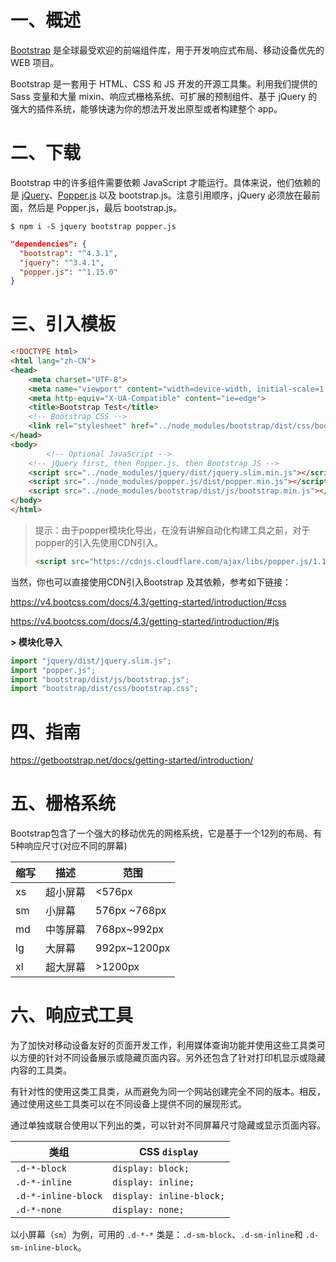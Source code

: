 # 一、概述

[Bootstrap](<https://getbootstrap.net/>) 是全球最受欢迎的前端组件库，用于开发响应式布局、移动设备优先的 WEB 项目。

Bootstrap 是一套用于 HTML、CSS 和 JS 开发的开源工具集。利用我们提供的 Sass 变量和大量 mixin、响应式栅格系统、可扩展的预制组件、基于 jQuery 的强大的插件系统，能够快速为你的想法开发出原型或者构建整个 app。

# 二、下载

Bootstrap 中的许多组件需要依赖 JavaScript 才能运行。具体来说，他们依赖的是 [jQuery](https://jquery.com/)、[Popper.js](https://popper.js.org/) 以及 bootstrap.js。注意引用顺序，jQuery 必须放在最前面，然后是 Popper.js，最后 bootstrap.js。

```shell
$ npm i -S jquery bootstrap popper.js
```

```json
"dependencies": {
  "bootstrap": "^4.3.1",
  "jquery": "^3.4.1",
  "popper.js": "^1.15.0"
}
```

# 三、引入模板

```html
<!DOCTYPE html>
<html lang="zh-CN">
<head>
    <meta charset="UTF-8">
    <meta name="viewport" content="width=device-width, initial-scale=1.0">
    <meta http-equiv="X-UA-Compatible" content="ie=edge">
    <title>Bootstrap Test</title>
  	<!-- Bootstrap CSS -->
    <link rel="stylesheet" href="../node_modules/bootstrap/dist/css/bootstrap.min.css">
</head>
<body>
 		<!-- Optional JavaScript -->
    <!-- jQuery first, then Popper.js, then Bootstrap JS -->
    <script src="../node_modules/jquery/dist/jquery.slim.min.js"></script>
    <script src="../node_modules/popper.js/dist/popper.min.js"></script>
    <script src="../node_modules/bootstrap/dist/js/bootstrap.min.js"></script>
</body>
</html>
```

> 提示：由于popper模块化导出，在没有讲解自动化构建工具之前，对于popper的引入先使用CDN引入。
>
> ```html
> <script src="https://cdnjs.cloudflare.com/ajax/libs/popper.js/1.14.7/umd/popper.min.js" integrity="sha384-UO2eT0CpHqdSJQ6hJty5KVphtPhzWj9WO1clHTMGa3JDZwrnQq4sF86dIHNDz0W1" crossorigin="anonymous"></script>
> ```

当然，你也可以直接使用CDN引入Bootstrap 及其依赖，参考如下链接：

<https://v4.bootcss.com/docs/4.3/getting-started/introduction/#css>

https://v4.bootcss.com/docs/4.3/getting-started/introduction/#js

**\> 模块化导入**

```js
import "jquery/dist/jquery.slim.js";
import "popper.js";
import "bootstrap/dist/js/bootstrap.js";
import "bootstrap/dist/css/bootstrap.css";
```

# 四、指南

<https://getbootstrap.net/docs/getting-started/introduction/>

# 五、栅格系统

Bootstrap包含了一个强大的移动优先的网格系统，它是基于一个12列的布局、有5种响应尺寸(对应不同的屏幕)

| 缩写 | 描述     | 范围         |
| ---- | -------- | ------------ |
| xs   | 超小屏幕 | <576px       |
| sm   | 小屏幕   | 576px ~768px |
| md   | 中等屏幕 | 768px~992px  |
| lg   | 大屏幕   | 992px~1200px |
| xl   | 超大屏幕 | >1200px      |

# 六、响应式工具

为了加快对移动设备友好的页面开发工作，利用媒体查询功能并使用这些工具类可以方便的针对不同设备展示或隐藏页面内容。另外还包含了针对打印机显示或隐藏内容的工具类。

有针对性的使用这类工具类，从而避免为同一个网站创建完全不同的版本。相反，通过使用这些工具类可以在不同设备上提供不同的展现形式。

通过单独或联合使用以下列出的类，可以针对不同屏幕尺寸隐藏或显示页面内容。

| 类组                | CSS `display`            |
| ------------------- | ------------------------ |
| `.d-*-block`        | `display: block;`        |
| `.d-*-inline`       | `display: inline;`       |
| `.d-*-inline-block` | `display: inline-block;` |
| `.d-*-none`         | `display: none;`         |

以小屏幕（`sm`）为例，可用的 `.d-*-*` 类是：`.d-sm-block`、`.d-sm-inline`和 `.d-sm-inline-block`。









  